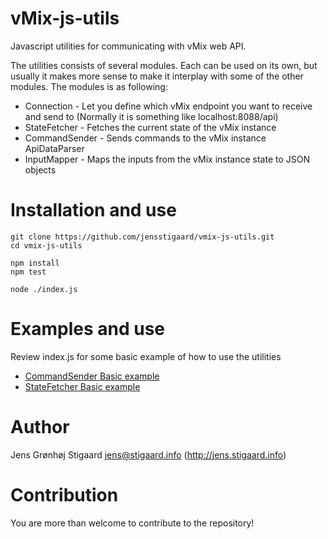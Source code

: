# vMix-js-utils
Javascript utilities for communicating with vMix web API.

The utilities consists of several modules. Each can be used on its own, but usually it makes more sense to make it interplay with some of the other modules.
The modules is as following:
 - Connection - Let you define which vMix endpoint you want to receive and send to (Normally it is something like localhost:8088/api)
 - StateFetcher - Fetches the current state of the vMix instance
 - CommandSender - Sends commands to the vMix instance ApiDataParser
 - InputMapper - Maps the inputs from the vMix instance state to JSON objects

# Installation and use
```
git clone https://github.com/jensstigaard/vmix-js-utils.git
cd vmix-js-utils

npm install
npm test

node ./index.js
```
# Examples and use
Review index.js for some basic example of how to use the utilities
 - [CommandSender Basic example](https://github.com/jensstigaard/vmix-js-utils/blob/master/examples/command-sender-basic.js)
 - [StateFetcher Basic example](https://github.com/jensstigaard/vmix-js-utils/blob/master/examples/state-fetcher-basic.js)

# Author
Jens Grønhøj Stigaard <jens@stigaard.info> (http://jens.stigaard.info)

# Contribution
You are more than welcome to contribute to the repository!
